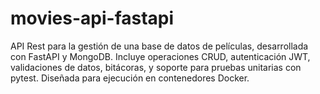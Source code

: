 # movies-api-fastapi
API Rest para la gestión de una base de datos de películas, desarrollada con FastAPI y MongoDB. Incluye operaciones CRUD, autenticación JWT, validaciones de datos, bitácoras, y soporte para pruebas unitarias con pytest. Diseñada para ejecución en contenedores Docker.
